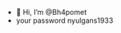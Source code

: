 - 👋 Hi, I’m @Bh4pomet
-  your password nyulgans1933
<!---
Bh4pomet/Bh4pomet is a ✨ special ✨ repository because its `README.md` (this file) appears on your GitHub profile.
You can click the Preview link to take a look at your changes.
--->
